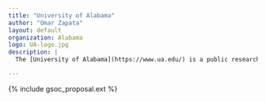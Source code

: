 ```yaml
---
title: "University of Alabama"
author: "Omar Zapata"
layout: default
organization: Alabama
logo: UA-logo.jpg
description: |
  The [University of Alabama](https://www.ua.edu/) is a public research university in Tuscaloosa, Alabama. Established in 1820, the University of Alabama is the oldest and largest of the public universities in Alabama as well as the flagship of the University of Alabama System

---
```


{% include gsoc_proposal.ext %}
